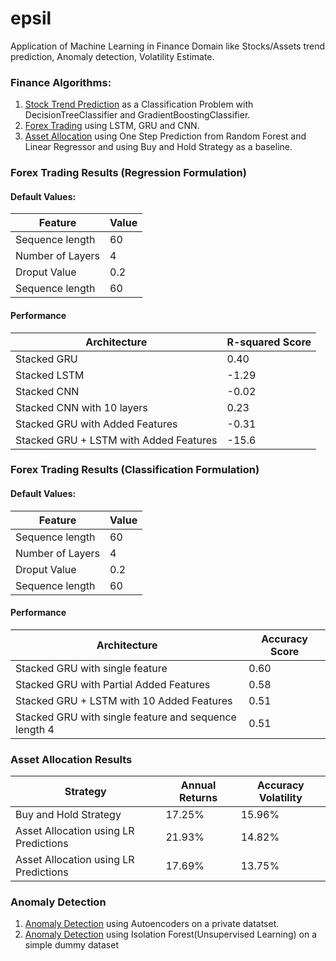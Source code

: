 # epsil
Application of Machine Learning in Finance Domain like Stocks/Assets trend prediction, Anomaly detection, Volatility Estimate.

### Finance Algorithms:
1. [Stock Trend Prediction](https://github.com/HSaurabh0919/epsil/blob/main/Finance/TrendPrediction_01.ipynb) as a Classification Problem with DecisionTreeClassifier and GradientBoostingClassifier.
2. [Forex Trading](https://github.com/HSaurabh0919/epsil/blob/main/Finance/forex_trading.ipynb) using LSTM, GRU and CNN.
3. [Asset Allocation](https://github.com/HSaurabh0919/epsil/blob/main/Finance/asset_allocation.ipynb) using One Step Prediction from Random Forest and Linear Regressor and using Buy and Hold Strategy as a baseline.


### Forex Trading Results (Regression Formulation)
#### Default Values:
| Feature | Value|
| ----------- | ----------- |
| Sequence length | 60       |
| Number of Layers | 4      |
| Droput Value | 0.2       |
| Sequence length | 60       |

#### Performance
| Architecture | R-squared Score|
| ----------- | ----------- |
| Stacked GRU      | 0.40       |
| Stacked LSTM     | -1.29       |
| Stacked CNN     | -0.02       |
| Stacked CNN with 10 layers     | 0.23       |
| Stacked GRU with Added Features   | -0.31        |
| Stacked GRU + LSTM with Added Features   | -15.6        |

### Forex Trading Results (Classification Formulation)
#### Default Values:
| Feature | Value|
| ----------- | ----------- |
| Sequence length | 60       |
| Number of Layers | 4      |
| Droput Value | 0.2       |
| Sequence length | 60       |


#### Performance
| Architecture | Accuracy Score|
| ----------- | ----------- |
| Stacked GRU  with single feature   | 0.60       |
| Stacked GRU with Partial Added Features   | 0.58        |
| Stacked GRU + LSTM with 10 Added Features   | 0.51        |
| Stacked GRU  with single feature and sequence length 4  | 0.51       |

### Asset Allocation Results
| Strategy | Annual Returns | Accuracy Volatility | 
| ----------- | ----------- | ----------- |
| Buy and Hold Strategy  | 17.25%       | 15.96% |
| Asset Allocation using LR Predictions | 21.93% | 14.82% |
| Asset Allocation using LR Predictions  | 17.69% | 13.75% |


### Anomaly Detection
1. [Anomaly Detection](https://github.com/HSaurabh0919/epsil/blob/main/Anomaly_Detection/autoencoder.ipynb) using Autoencoders on a private datatset.
2. [Anomaly Detection](https://github.com/HSaurabh0919/epsil/blob/main/Finance/Anomaly_Detection/Anomaly_detection_01.ipynb) using Isolation Forest(Unsupervised Learning) on a simple dummy dataset
